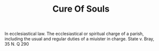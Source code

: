 ---
title: Cure Of Souls
letter: C
permalink: "/definitions/bld-cure-of-souls.html"
body: In ecclesiastical law. The ecclesiastical or spiritual charge of a parish, including
  the usual and regular duties of a miuister in charge. State v. Bray, 35 N. Q 290
published_at: '2018-07-07'
source: Black's Law Dictionary 2nd Ed (1910)
layout: post
---